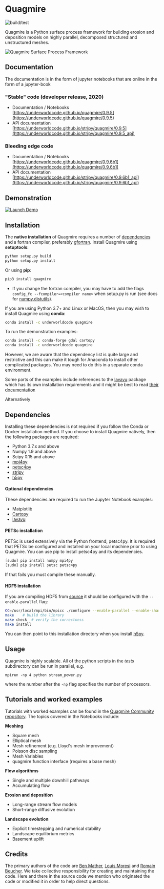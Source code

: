 # Quagmire

![build/test](https://github.com/underworldcode/quagmire/workflows/build/test/badge.svg)

Quagmire is a Python surface process framework for building erosion and deposition models on highly parallel, decomposed structured and unstructured meshes.

![Quagmire Surface Process Framework](https://raw.githubusercontent.com/underworldcode/quagmire/dev/docs/images/AusFlow.png)


## Documentation

The documentation is in the form of jupyter notebooks that are online in the form of a jupyter-book

### "Stable" code (developer release, 2020)

  - Documentation / Notebooks [https://underworldcode.github.io/quagmire/0.9.5](https://underworldcode.github.io/quagmire/0.9.5)
  - API documentation [https://underworldcode.github.io/stripy/quagmire/0.9.5](https://underworldcode.github.io/stripy/quagmire/0.9.5_api)


### Bleeding edge code 

  - Documentation / Notebooks [https://underworldcode.github.io/quagmire/0.9.6b1](https://underworldcode.github.io/quagmire/0.9.6b1)
  - API documentation [https://underworldcode.github.io/stripy/quagmire/0.9.6b1_api](https://underworldcode.github.io/stripy/quagmire/0.9.6b1_api)




## Demonstration

[![Launch Demo](https://img.shields.io/badge/Launch-Quagmire_Demo-Blue)](https://demon.underworldcloud.org/hub/user-redirect/git-pull?repo=https%3A%2F%2Fgithub.com%2Funderworld-community%2Fquagmire-examples-and-workflows&urlpath=lab%2Ftree%2Fquagmire-examples-and-workflows%2F0-StartHere.ipynb)


## Installation

The __native installation__ of Quagmire requires a number of [dependencies](#Dependencies) and a fortran compiler, preferably [gfortran](https://gcc.gnu.org/wiki/GFortran). Install Quagmire using __setuptools__:
```sh
python setup.py build
python setup.py install
```

Or using __pip__:
```sh
pip3 install quagmire
```

- If you change the fortran compiler, you may have to add the flags `config_fc --fcompiler=<compiler name>` when setup.py is run (see docs for [numpy.distutils](http://docs.scipy.org/doc/numpy-dev/f2py/distutils.html)).

If you are using Python 3.7+ and Linux or MacOS, then you may wish to install Quagmire using __conda__:
```sh
conda install -c underworldcode quagmire
```

To run the demonstration examples:
```sh
conda install -c conda-forge gdal cartopy
conda install -c underworldcode quagmire
```

However, we are aware that the dependency list is quite large and restrictive and this can make it tough for Anaconda to install other complicated packages. You may need to do this in a separate conda environment. 

Some parts of the examples include references to the [lavavu](https://github.com/lavavu/LavaVu) package which has its own installation requirements and it might be best to read [their documentation](https://lavavu.github.io/Documentation/)

Alternatively


## Dependencies

Installing these dependencies is not required if you follow the Conda or Docker installation method. If you choose to install Quagmire natively, then the following packages are required:

- Python 3.7.x and above
- Numpy 1.9 and above
- Scipy 0.15 and above
- [mpi4py](http://pythonhosted.org/mpi4py/usrman/index.html)
- [petsc4py](https://pythonhosted.org/petsc4py/usrman/install.html)
- [stripy](https://github.com/University-of-Melbourne-Geodynamics/stripy)
- [h5py](http://docs.h5py.org/en/latest/mpi.html#building-against-parallel-hdf5)

#### Optional dependencies

These dependencies are required to run the Jupyter Notebook examples:

- Matplotlib
- [Cartopy](https://scitools.org.uk/cartopy/docs/latest/)
- [lavavu](https://github.com/lavavu/LavaVu)

#### PETSc installation

PETSc is used extensively via the Python frontend, petsc4py. It is required that PETSc be configured and installed on your local machine prior to using Quagmire. You can use pip to install petsc4py and its dependencies.

```sh
[sudo] pip install numpy mpi4py
[sudo] pip install petsc petsc4py
```

If that fails you must compile these manually.

#### HDF5 installation

If you are compiling HDF5 from [source](https://support.hdfgroup.org/downloads/index.html) it should be configured with the `--enable-parallel` flag:

```sh
CC=/usr/local/mpi/bin/mpicc ./configure --enable-parallel --enable-shared --prefix=INSTALL-DIRECTORY
make	# build the library
make check	# verify the correctness
make install
```

You can then point to this installation directory when you install [h5py](http://docs.h5py.org/en/latest/mpi.html#building-against-parallel-hdf5).

## Usage

Quagmire is highly scalable. All of the python scripts in the *tests* subdirectory can be run in parallel, e.g.

```
mpirun -np 4 python stream_power.py
```

where the number after the `-np` flag specifies the number of processors.

## Tutorials and worked examples

Tutorials with worked examples can be found in the [Quagmire Community repository](https://github.com/underworld-community/quagmire-examples-and-workflows). The topics covered in the Notebooks include:

**Meshing**

- Square mesh
- Elliptical mesh
- Mesh refinement (e.g. Lloyd's mesh improvement)
- Poisson disc sampling
- Mesh Variables
- quagmire function interface (requires a base mesh)

**Flow algorithms**

- Single and multiple downhill pathways
- Accumulating flow

**Erosion and deposition**

- Long-range stream flow models
- Short-range diffusive evolution

**Landscape evolution**

- Explicit timestepping and numerical stability
- Landscape equilibrium metrics
- Basement uplift

## Credits

The primary authors of the code are [Ben Mather](https://github.com/brmather), [Louis Moresi](https://github.com/lmoresi) and [Romain Beucher](https://github.com/rbeucher). We take collective responsibility for creating and maintaining the code. Here and there in the source code we mention who originated the code or modified it in order to help direct questions.
